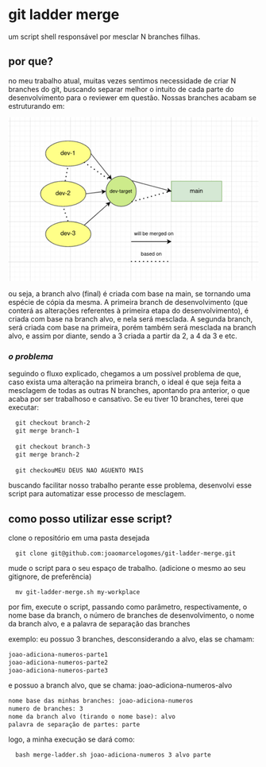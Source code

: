 # git ladder merge

um script shell responsável por mesclar N branches filhas.

## por que?

no meu trabalho atual, muitas vezes sentimos necessidade de criar N branches do git, buscando separar melhor o intuito de cada parte do desenvolvimento para o reviewer em questão. Nossas branches acabam se estruturando em:

  <img src="diagram-flow.png"/>

ou seja, a branch alvo (final) é criada com base na main, se tornando uma espécie de cópia da mesma. A primeira branch de desenvolvimento (que conterá as alterações referentes à primeira etapa do desenvolvimento), é criada com base na branch alvo, e nela será mesclada. A segunda branch, será criada com base na primeira, porém também será mesclada na branch alvo, e assim por diante, sendo a 3 criada a partir da 2, a 4 da 3 e etc.

### _o problema_

seguindo o fluxo explicado, chegamos a um possível problema de que, caso exista uma alteração na primeira branch, o ideal é que seja feita a mesclagem de todas as outras N branches, apontando pra anterior, o que acaba por ser trabalhoso e cansativo. Se eu tiver 10 branches, terei que executar: 

  ```
    git checkout branch-2
    git merge branch-1

    git checkout branch-3
    git merge branch-2

    git checkouMEU DEUS NAO AGUENTO MAIS
  ```

buscando facilitar nosso trabalho perante esse problema, desenvolvi esse script para automatizar esse processo de mesclagem.

## como posso utilizar esse script?

clone o repositório em uma pasta desejada

``` 
  git clone git@github.com:joaomarcelogomes/git-ladder-merge.git
```

mude o script para o seu espaço de trabalho. (adicione o mesmo ao seu gitignore, de preferência)

```
  mv git-ladder-merge.sh my-workplace
```

por fim, execute o script, passando como parâmetro, respectivamente, o nome base da branch, o número de branches de desenvolvimento, o nome da branch alvo, e a palavra de separação das branches

exemplo: eu possuo 3 branches, desconsiderando a alvo, elas se chamam:

    joao-adiciona-numeros-parte1
    joao-adiciona-numeros-parte2
    joao-adiciona-numeros-parte3

e possuo a branch alvo, que se chama:
  joao-adiciona-numeros-alvo

    nome base das minhas branches: joao-adiciona-numeros
    numero de branches: 3
    nome da branch alvo (tirando o nome base): alvo
    palavra de separação de partes: parte

logo, a minha execução se dará como:
```
  bash merge-ladder.sh joao-adiciona-numeros 3 alvo parte
```

